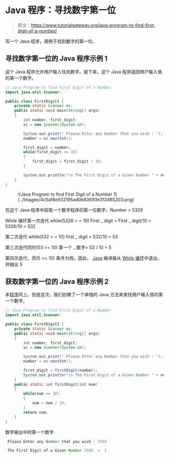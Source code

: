 # Java 程序：寻找数字第一位

> 原文：<https://www.tutorialgateway.org/java-program-to-find-first-digit-of-a-number/>

写一个 Java 程序，用例子找到数字的第一位。

## 寻找数字第一位的 Java 程序示例 1

这个 Java 程序允许用户输入任何数字。接下来，这个 Java 程序返回用户输入值的第一个数字。

```java
// Java Program to find First Digit of a Number
import java.util.Scanner;

public class FirstDigit1 {
	private static Scanner sc;
	public static void main(String[] args) 
	{
		int number, first_digit;
		sc = new Scanner(System.in);

		System.out.print(" Please Enter any Number that you wish : ");
		number = sc.nextInt();	

		first_digit = number;
		while(first_digit >= 10)
		{
			first_digit = first_digit / 10;
		}	

		System.out.println("\n The First Digit of a Given Number " + number + "  =  " + first_digit);
	}
}
```

<figure class="wp-block-image">![Java Program to find First Digit of a Number 1](../Images/4c5af8e932195ad0b83693e312465203.png)</figure>

在这个 Java 程序中获取一个数字程序的第一位数字，Number = 5326

While 循环第一次迭代 while(5326 > = 10)
First _ digit = First _ digit/10 = 5326/10 = 532

第二次迭代 while(532 > = 10)
first _ digit = 532/10 = 53

第三次迭代同时(53 >= 10)
第一个 _ 数字= 53 / 10 = 5

第四次迭代，而(5 >= 10)
条件为假。因此， [Java](https://www.tutorialgateway.org/java-tutorial/) 编译器从 [While 循环](https://www.tutorialgateway.org/java-while-loop/)中退出，并输出 5

## 获取数字第一位的 Java 程序示例 2

本[程序](https://www.tutorialgateway.org/learn-java-programs/)同上。但是这次，我们创建了一个单独的 Java 方法来查找用户输入值的第一个数字。

```java
// Java Program to find First Digit of a Number
import java.util.Scanner;

public class FirstDigit2 {
	private static Scanner sc;
	public static void main(String[] args) 
	{
		int number, first_digit;
		sc = new Scanner(System.in);

		System.out.print(" Please Enter any Number that you wish : ");
		number = sc.nextInt();	

		first_digit = firstDigit(number);
		System.out.println("\n The First Digit of a Given Number " + number + "  =  " + first_digit);
	}
	public static int firstDigit(int num)
	{
		while(num >= 10)
		{
			num = num / 10;
		}	
		return num;	
	}
}
```

数字输出中的第一个数字

```java
 Please Enter any Number that you wish : 2589

 The First Digit of a Given Number 2589  =  2
```